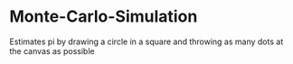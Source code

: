 # Monte-Carlo-Simulation
Estimates pi by drawing a circle in a square and throwing as many dots at the canvas as possible

